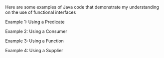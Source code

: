 Here are some examples of Java code that demonstrate my understanding on the use of functional interfaces

Example 1: Using a Predicate

Example 2: Using a Consumer

Example 3: Using a Function

Example 4: Using a Supplier
